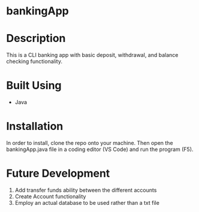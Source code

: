 # bankingApp

# Description
This is a CLI banking app with basic deposit, withdrawal, and balance checking functionality.

# Built Using
- Java

# Installation
In order to install, clone the repo onto your machine. Then open the bankingApp.java file in a coding editor (VS Code) and run the program (F5).

# Future Development
1. Add transfer funds ability between the different accounts
2. Create Account functionality
3. Employ an actual database to be used rather than a txt file